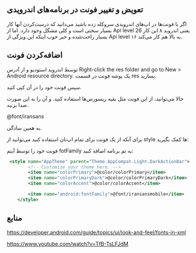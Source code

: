 تعویض و تغییر فونت در برنامه‌های اندرویدی
---

اگر با فونت‌ها در اپ‌های اندرویدی سرو‌کله زده باشید می‌دانید که درست‌کردن آنها کار بسیار سختی است و کلی مشگل وجود دارد.
اما از 
Api level 26
یعنی اندروید ۸
این کار بسیار راحت‌شده و خبر خوب اینکه 
این ویژگی از 
Api level ۱۶
به بالا هم کار می‌کند.


اضافه‌کردن فونت
---
توسط اندروید استودیو و از آدرس
Right-click the res folder and go to New > Android resource directory.
یک پوشه فونت در قسمت
res 
بسازید.

سپس فونت خود را در آن کپی کنید.

حالا می‌توانید، از این فونت مثل بقیه ریسورس‌ها استفاده کنید. 
و آن را به این صورت صدا بزنید.

@font/iransans

به همین سادگی.



برای آنکه از یک فونت برای تمام اپ‌تان استفاده کنید می‌توانید از style ها کمک بگیرید:

فونت خود را توسط آیتم fotFamily به تم برنامه اضافه کنید:

```xml
 <style name="AppTheme" parent="Theme.AppCompat.Light.DarkActionBar">
        <!-- Customize your theme here. -->
        <item name="colorPrimary">@color/colorPrimary</item>
        <item name="colorPrimaryDark">@color/colorPrimaryDark</item>
        <item name="colorAccent">@color/colorAccent</item>

        <item name="android:fontFamily">@font/iransansmobile</item>
    </style>
```

منابع
---

https://developer.android.com/guide/topics/ui/look-and-feel/fonts-in-xml

https://www.youtube.com/watch?v=TfB-TsLFJdM